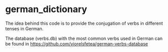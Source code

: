 # german_dictionary

The idea behind this code is to provide the conjugation of verbs in different tenses in German.

The database (verbs.db) with the most common verbs used in German can be found in https://github.com/viorelsfetea/german-verbs-database
